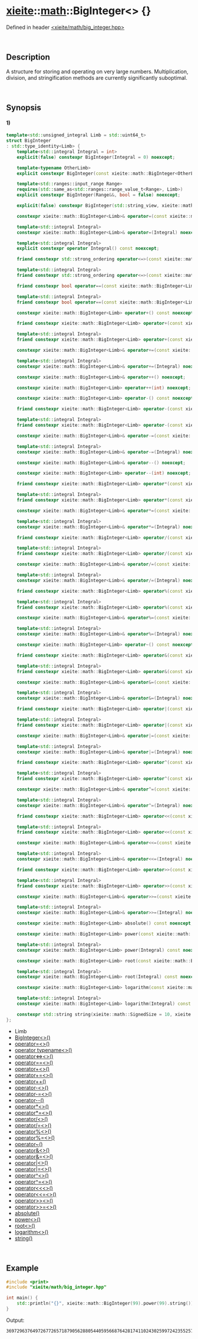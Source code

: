 # [xieite](../../xieite.md)\:\:[math](../../math.md)\:\:BigInteger\<\> \{\}
Defined in header [<xieite/math/big_integer.hpp>](../../../include/xieite/math/big_integer.hpp)

&nbsp;

## Description
A structure for storing and operating on very large numbers. Multiplication, division, and stringification methods are currently significantly suboptimal.

&nbsp;

## Synopsis
#### 1)
```cpp
template<std::unsigned_integral Limb = std::uint64_t>
struct BigInteger
: std::type_identity<Limb> {
    template<std::integral Integral = int>
    explicit(false) constexpr BigInteger(Integral = 0) noexcept;

    template<typename OtherLimb>
    explicit constexpr BigInteger(const xieite::math::BigInteger<OtherLimb>&) noexcept;

    template<std::ranges::input_range Range>
    requires(std::same_as<std::ranges::range_value_t<Range>, Limb>)
    explicit constexpr BigInteger(Range&&, bool = false) noexcept;

    explicit(false) constexpr BigInteger(std::string_view, xieite::math::SignedSize = 10, xieite::strings::NumberComponents = xieite::strings::NumberComponents()) noexcept;

    constexpr xieite::math::BigInteger<Limb>& operator=(const xieite::math::BigInteger<Limb>&) noexcept;

    template<std::integral Integral>
    constexpr xieite::math::BigInteger<Limb>& operator=(Integral) noexcept;

    template<std::integral Integral>
    explicit constexpr operator Integral() const noexcept;

    friend constexpr std::strong_ordering operator<=>(const xieite::math::BigInteger<Limb>&, const xieite::math::BigInteger<Limb>&) noexcept;

    template<std::integral Integral>
    friend constexpr std::strong_ordering operator<=>(const xieite::math::BigInteger<Limb>&, Integral) noexcept;

    friend constexpr bool operator==(const xieite::math::BigInteger<Limb>&, const xieite::math::BigInteger<Limb>&) const noexcept;

    template<std::integral Integral>
    friend constexpr bool operator==(const xieite::math::BigInteger<Limb>&, Integral) const noexcept;

    constexpr xieite::math::BigInteger<Limb> operator+() const noexcept;

    friend constexpr xieite::math::BigInteger<Limb> operator+(const xieite::math::BigInteger<Limb>&, const xieite::math::BigInteger<Limb>&) noexcept;

    template<std::integral Integral>
    friend constexpr xieite::math::BigInteger<Limb> operator+(const xieite::math::BigInteger<Limb>&, Integral) noexcept;

    constexpr xieite::math::BigInteger<Limb>& operator+=(const xieite::math::BigInteger<Limb>&) noexcept;

    template<std::integral Integral>
    constexpr xieite::math::BigInteger<Limb>& operator+=(Integral) noexcept;

    constexpr xieite::math::BigInteger<Limb>& operator++() noexcept;

    constexpr xieite::math::BigInteger<Limb> operator++(int) noexcept;

    constexpr xieite::math::BigInteger<Limb> operator-() const noexcept;

    friend constexpr xieite::math::BigInteger<Limb> operator-(const xieite::math::BigInteger<Limb>&, const xieite::math::BigInteger<Limb>&) noexcept;

    template<std::integral Integral>
    friend constexpr xieite::math::BigInteger<Limb> operator-(const xieite::math::BigInteger<Limb>&, Integral) noexcept;

    constexpr xieite::math::BigInteger<Limb>& operator-=(const xieite::math::BigInteger<Limb>&) noexcept;

    template<std::integral Integral>
    constexpr xieite::math::BigInteger<Limb>& operator-=(Integral) noexcept;

    constexpr xieite::math::BigInteger<Limb>& operator--() noexcept;

    constexpr xieite::math::BigInteger<Limb> operator--(int) noexcept;

    friend constexpr xieite::math::BigInteger<Limb> operator*(const xieite::math::BigInteger<Limb>&, const xieite::math::BigInteger<Limb>&);

    template<std::integral Integral>
    friend constexpr xieite::math::BigInteger<Limb> operator*(const xieite::math::BigInteger<Limb>&, Integral) noexcept;

    constexpr xieite::math::BigInteger<Limb>& operator*=(const xieite::math::BigInteger<Limb>&) noexcept;

    template<std::integral Integral>
    constexpr xieite::math::BigInteger<Limb>& operator*=(Integral) noexcept;

    friend constexpr xieite::math::BigInteger<Limb> operator/(const xieite::math::BigInteger<Limb>&, const xieite::math::BigInteger<Limb>&) noexcept;

    template<std::integral Integral>
    friend constexpr xieite::math::BigInteger<Limb> operator/(const xieite::math::BigInteger<Limb>&, Integral) noexcept;

    constexpr xieite::math::BigInteger<Limb>& operator/=(const xieite::math::BigInteger<Limb>&) noexcept;

    template<std::integral Integral>
    constexpr xieite::math::BigInteger<Limb>& operator/=(Integral) noexcept;

    friend constexpr xieite::math::BigInteger<Limb> operator%(const xieite::math::BigInteger<Limb>&, const xieite::math::BigInteger<Limb>&) noexcept;

    template<std::integral Integral>
    friend constexpr xieite::math::BigInteger<Limb> operator%(const xieite::math::BigInteger<Limb>&, Integral) noexcept;

    constexpr xieite::math::BigInteger<Limb>& operator%=(const xieite::math::BigInteger<Limb>&) noexcept;

    template<std::integral Integral>
    constexpr xieite::math::BigInteger<Limb>& operator%=(Integral) noexcept;

    constexpr xieite::math::BigInteger<Limb> operator~() const noexcept;

    friend constexpr xieite::math::BigInteger<Limb> operator&(const xieite::math::BigInteger<Limb>&, const xieite::math::BigInteger<Limb>&) noexcept;

    template<std::integral Integral>
    friend constexpr xieite::math::BigInteger<Limb> operator&(const xieite::math::BigInteger<Limb>&, Integral) noexcept;

    constexpr xieite::math::BigInteger<Limb>& operator&=(const xieite::math::BigInteger<Limb>&) noexcept;

    template<std::integral Integral>
    constexpr xieite::math::BigInteger<Limb>& operator&=(Integral) noexcept;

    friend constexpr xieite::math::BigInteger<Limb> operator|(const xieite::math::BigInteger<Limb>&, const xieite::math::BigInteger<Limb>&) noexcept;

    template<std::integral Integral>
    friend constexpr xieite::math::BigInteger<Limb> operator|(const xieite::math::BigInteger<Limb>&, Integral) noexcept;

    constexpr xieite::math::BigInteger<Limb>& operator|=(const xieite::math::BigInteger<Limb>&) noexcept;

    template<std::integral Integral>
    constexpr xieite::math::BigInteger<Limb>& operator|=(Integral) noexcept;

    friend constexpr xieite::math::BigInteger<Limb> operator^(const xieite::math::BigInteger<Limb>&, const xieite::math::BigInteger<Limb>&) noexcept;

    template<std::integral Integral>
    friend constexpr xieite::math::BigInteger<Limb> operator^(const xieite::math::BigInteger<Limb>&, Integral) noexcept;

    constexpr xieite::math::BigInteger<Limb>& operator^=(const xieite::math::BigInteger<Limb>&) noexcept;

    template<std::integral Integral>
    constexpr xieite::math::BigInteger<Limb>& operator^=(Integral) noexcept;

    friend constexpr xieite::math::BigInteger<Limb> operator<<(const xieite::math::BigInteger<Limb>&, const xieite::math::BigInteger<Limb>&) noexcept;

    template<std::integral Integral>
    friend constexpr xieite::math::BigInteger<Limb> operator<<(const xieite::math::BigInteger<Limb>&, Integral) noexcept;

    constexpr xieite::math::BigInteger<Limb>& operator<<=(const xieite::math::BigInteger<Limb>&) noexcept;

    template<std::integral Integral>
    constexpr xieite::math::BigInteger<Limb>& operator<<=(Integral) noexcept;

    friend constexpr xieite::math::BigInteger<Limb> operator>>(const xieite::math::BigInteger<Limb>&, const xieite::math::BigInteger<Limb>&) noexcept;

    template<std::integral Integral>
    friend constexpr xieite::math::BigInteger<Limb> operator>>(const xieite::math::BigInteger<Limb>&, Integral) noexcept;

    constexpr xieite::math::BigInteger<Limb>& operator>>=(const xieite::math::BigInteger<Limb>&) noexcept;

    template<std::integral Integral>
    constexpr xieite::math::BigInteger<Limb>& operator>>=(Integral) noexcept;

    constexpr xieite::math::BigInteger<Limb> absolute() const noexcept;

    constexpr xieite::math::BigInteger<Limb> power(const xieite::math::BigInteger<Limb>&) const noexcept;

    template<std::integral Integral>
    constexpr xieite::math::BigInteger<Limb> power(Integral) const noexcept;

    constexpr xieite::math::BigInteger<Limb> root(const xieite::math::BigInteger<Limb>&) const noexcept;

    template<std::integral Integral>
    constexpr xieite::math::BigInteger<Limb> root(Integral) const noexcept;

    constexpr xieite::math::BigInteger<Limb> logarithm(const xieite::math::BigInteger<Limb>&) const noexcept;

    template<std::integral Integral>
    constexpr xieite::math::BigInteger<Limb> logarithm(Integral) const noexcept;

    constexpr std::string string(xieite::math::SignedSize = 10, xieite::strings::NumberComponents = xieite::strings::NumberComponents()) const noexcept;
};
```
- Limb
- [BigInteger\<\>\(\)](./structures/big_integer/1/operators/constructor.md)
- [operator=\<\>\(\)](./structures/big_integer/1/operators/assign.md)
- [operator typename\<\>\(\)](./structures/big_integer/1/operators/cast.md)
- [operator\<=\>\<\>\(\)](./structures/big_integer/1/operators/spaceship.md)
- [operator==\<\>\(\)](./structures/big_integer/1/operators/s/equal.md)
- [operator+\<\>\(\)](./structures/big_integer/1/operators/add.md)
- [operator+=\<\>\(\)](./structures/big_integer/1/operators/addAssign.md)
- [operator++\(\)](./structures/big_integer/1/operators/increment.md)
- [operator-\<\>\(\)](./structures/big_integer/1/operators/subtract.md)
- [operator-=\<\>\(\)](./structures/big_integer/1/operators/subtract_assign.md)
- [operator--\(\)](./structures/big_integer/1/operators/decrement.md)
- [operator*\<\>\(\)](./structures/big_integer/1/operators/multiply.md)
- [operator*=\<\>\(\)](./structures/big_integer/1/operators/multiply_assign.md)
- [operator/\<\>\(\)](./structures/big_integer/1/operators/divide.md)
- [operator/=\<\>\(\)](./structures/big_integer/1/operators/divide_assign.md)
- [operator%\<\>\(\)](./structures/big_integer/1/operators/modulo.md)
- [operator%=\<\>\(\)](./structures/big_integer/1/operators/modulo_assign.md)
- [operator~\(\)](./structures/big_integer/1/operators/bitwise_not.md)
- [operator&\<\>\(\)](./structures/big_integer/1/operators/bitwise_and.md)
- [operator&=\<\>\(\)](./structures/big_integer/1/operators/bitwise_and_assign.md)
- [operator|\<\>\(\)](./structures/big_integer/1/operators/bitwise_or.md)
- [operator|=\<\>\(\)](./structures/big_integer/1/operators/bitwise_or_assign.md)
- [operator^\<\>\(\)](./structures/big_integer/1/operators/bitwise_xor.md)
- [operator^=\<\>\(\)](./structures/big_integer/1/operators/bitwise_xor_assign.md)
- [operator\<\<\<\>\(\)](./structures/big_integer/1/operators/bitwise_shift_left.md)
- [operator\<\<=\<\>\(\)](./structures/big_integer/1/operators/bitwise_shift_left_assign.md)
- [operator\>\>\<\>\(\)](./structures/big_integer/1/operators/bitwise_shift_right.md)
- [operator\>\>=\<\>\(\)](./structures/big_integer/1/operators/bitwise_shift_right_assign.md)
- [absolute\(\)](./structures/big_integer/1/absolute.md)
- [power\<\>\(\)](./structures/big_integer/1/power.md)
- [root\<\>\(\)](./structures/big_integer/1/root.md)
- [logarithm\<\>\(\)](./structures/big_integer/1/logarithm.md)
- [string\(\)](./structures/big_integer/1/string.md)

&nbsp;

## Example
```cpp
#include <print>
#include "xieite/math/big_integer.hpp"

int main() {
    std::println("{}", xieite::math::BigInteger(99).power(99).string());
}
```
Output:
```
369729637649726772657187905628805440595668764281741102430259972423552570455277523421410650010128232727940978889548326540119429996769494359451621570193644014418071060667659301384999779999159200499899
```
